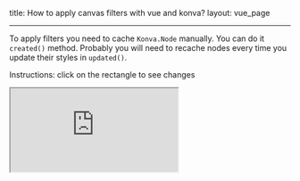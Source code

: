 title: How to apply canvas filters with vue and konva?
layout: vue_page

---

To apply filters you need to cache `Konva.Node` manually. You can do it `created()` method.
Probably you will need to recache nodes every time you update their styles in `updated()`.

Instructions: click on the rectangle to see changes

<iframe 
  src="https://codesandbox.io/embed/github/konvajs/site/tree/master/vue-demos/filters?hidenavigation=1&view=preview&fontsize=10&file=/src/App.vue" 
  style={{
    width: "100%",
    height: "500px",
    border: 0,
    borderRadius: "4px",
    overflow: "hidden"
  }}
  sandbox="allow-modals allow-forms allow-popups allow-scripts allow-same-origin"
/>
